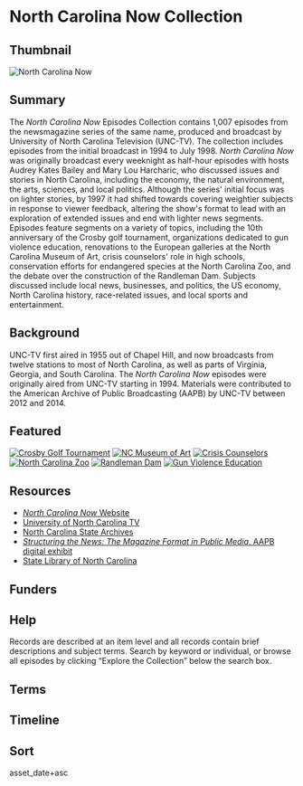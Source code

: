 # North Carolina Now Collection

## Thumbnail

![North Carolina Now](https://s3.amazonaws.com/americanarchive.org/special-collections/NCNow.png "North Carolina Now")

## Summary

The <em>North Carolina Now</em> Episodes Collection contains 1,007 episodes from the newsmagazine series of the same name, produced and broadcast by University of North Carolina Television (UNC-TV). The collection includes episodes from the initial broadcast in 1994 to July 1998. <em>North Carolina Now</em> was originally broadcast every weeknight as half-hour episodes with hosts Audrey Kates Bailey and Mary Lou Harcharic, who discussed issues and stories in North Carolina, including the economy, the natural environment, the arts, sciences, and local politics. Although the series' initial focus was on lighter stories, by 1997 it had shifted towards covering weightier subjects in response to viewer feedback, altering the show's format to lead with an exploration of extended issues and end with lighter news segments. Episodes feature segments on a variety of topics, including the 10th anniversary of the Crosby golf tournament, organizations dedicated to gun violence education, renovations to the European galleries at the North Carolina Museum of Art, crisis counselors' role in high schools, conservation efforts for endangered species at the North Carolina Zoo, and the debate over the construction of the Randleman Dam. Subjects discussed include local news, businesses, and politics, the US economy, North Carolina history, race-related issues, and local sports and entertainment.

## Background

UNC-TV first aired in 1955 out of Chapel Hill, and now broadcasts from twelve stations to most of North Carolina, as well as parts of Virginia, Georgia, and South Carolina. The <em>North Carolina Now</em> episodes were originally aired from UNC-TV starting in 1994. Materials were contributed to the American Archive of Public Broadcasting (AAPB) by UNC-TV between 2012 and 2014.

## Featured

[![Crosby Golf Tournament](https://s3.amazonaws.com/americanarchive.org/special-collections/cpb-aacip_129-57np5t8h.jpg)](/catalog/cpb-aacip_129-57np5t8h)
[![NC Museum of Art](https://s3.amazonaws.com/americanarchive.org/special-collections/cpb-aacip_129-439zwcjg.jpg)](/catalog/cpb-aacip_129-439zwcjg)
[![Crisis Counselors](https://s3.amazonaws.com/americanarchive.org/special-collections/cpb-aacip_129-59q2c4xh.jpg)](/catalog/cpb-aacip_129-59q2c4xh)
[![North Carolina Zoo](https://s3.amazonaws.com/americanarchive.org/special-collections/cpb-aacip_129-32r4xp49.jpg)](/catalog/cpb-aacip_129-32r4xp49)
[![Randleman Dam](https://s3.amazonaws.com/americanarchive.org/special-collections/cpb-aacip_129-61rfjh2s.jpg)](/catalog/cpb-aacip_129-61rfjh2s)
[![Gun Violence Education](https://s3.amazonaws.com/americanarchive.org/special-collections/LisaPrice.jpg)](/catalog/cpb-aacip_129-82k6dwt0)

## Resources

- [<em>North Carolina Now</em> Website](https://www.pbs.org/show/nc-now/)
- [University of North Carolina TV](https://www.unctv.org/)
- [North Carolina State Archives](https://archives.ncdcr.gov/)
- [<em>Structuring the News: The Magazine Format in Public Media</em>, AAPB digital exhibit](http://americanarchive.org/exhibits/newsmagazines)
- [State Library of North Carolina](https://statelibrary.ncdcr.gov/)

## Funders

## Help

Records are described at an item level and all records contain brief descriptions and subject terms. Search by keyword or individual, or browse all episodes by clicking “Explore the Collection” below the search box.

## Terms

## Timeline

## Sort

asset_date+asc

